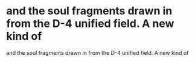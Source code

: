 # and the soul fragments drawn in from the D-4 unified field. A new kind of

and the soul fragments drawn in from the D-4 unified field. A new kind of